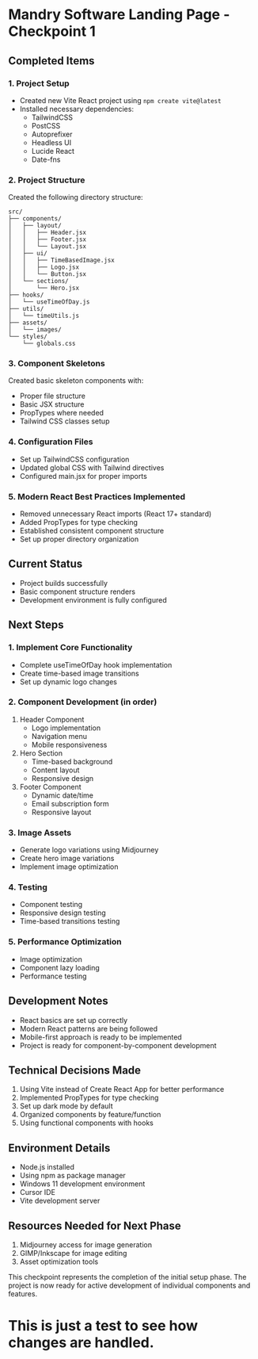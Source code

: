 # Mandry Software Landing Page - Checkpoint 1

## Completed Items

### 1. Project Setup
- Created new Vite React project using `npm create vite@latest`
- Installed necessary dependencies:
  - TailwindCSS
  - PostCSS
  - Autoprefixer
  - Headless UI
  - Lucide React
  - Date-fns

### 2. Project Structure
Created the following directory structure:
```
src/
├── components/
│   ├── layout/
│   │   ├── Header.jsx
│   │   ├── Footer.jsx
│   │   └── Layout.jsx
│   ├── ui/
│   │   ├── TimeBasedImage.jsx
│   │   ├── Logo.jsx
│   │   └── Button.jsx
│   └── sections/
│       └── Hero.jsx
├── hooks/
│   └── useTimeOfDay.js
├── utils/
│   └── timeUtils.js
├── assets/
│   └── images/
└── styles/
    └── globals.css
```

### 3. Component Skeletons
Created basic skeleton components with:
- Proper file structure
- Basic JSX structure
- PropTypes where needed
- Tailwind CSS classes setup

### 4. Configuration Files
- Set up TailwindCSS configuration
- Updated global CSS with Tailwind directives
- Configured main.jsx for proper imports

### 5. Modern React Best Practices Implemented
- Removed unnecessary React imports (React 17+ standard)
- Added PropTypes for type checking
- Established consistent component structure
- Set up proper directory organization

## Current Status
- Project builds successfully
- Basic component structure renders
- Development environment is fully configured

## Next Steps

### 1. Implement Core Functionality
- Complete useTimeOfDay hook implementation
- Create time-based image transitions
- Set up dynamic logo changes

### 2. Component Development (in order)
1. Header Component
   - Logo implementation
   - Navigation menu
   - Mobile responsiveness
2. Hero Section
   - Time-based background
   - Content layout
   - Responsive design
3. Footer Component
   - Dynamic date/time
   - Email subscription form
   - Responsive layout

### 3. Image Assets
- Generate logo variations using Midjourney
- Create hero image variations
- Implement image optimization

### 4. Testing
- Component testing
- Responsive design testing
- Time-based transitions testing

### 5. Performance Optimization
- Image optimization
- Component lazy loading
- Performance testing

## Development Notes
- React basics are set up correctly
- Modern React patterns are being followed
- Mobile-first approach is ready to be implemented
- Project is ready for component-by-component development

## Technical Decisions Made
1. Using Vite instead of Create React App for better performance
2. Implemented PropTypes for type checking
3. Set up dark mode by default
4. Organized components by feature/function
5. Using functional components with hooks

## Environment Details
- Node.js installed
- Using npm as package manager
- Windows 11 development environment
- Cursor IDE
- Vite development server

## Resources Needed for Next Phase
1. Midjourney access for image generation
2. GIMP/Inkscape for image editing
3. Asset optimization tools

This checkpoint represents the completion of the initial setup phase. The project is now ready for active development of individual components and features.

# This is just a test to see how changes are handled.
